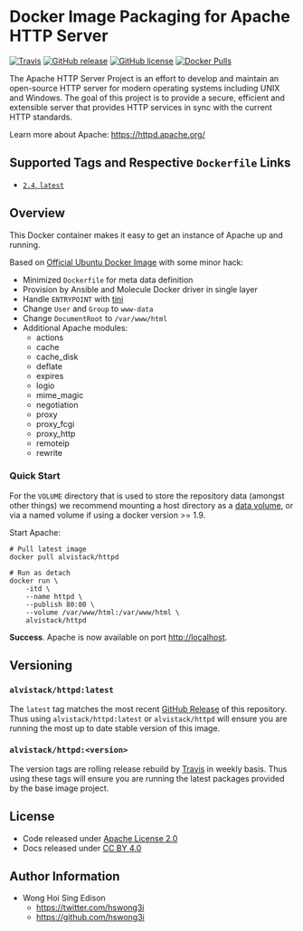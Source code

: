 # Docker Image Packaging for Apache HTTP Server

[![Travis](https://img.shields.io/travis/alvistack/docker-httpd.svg)](https://travis-ci.org/alvistack/docker-httpd)
[![GitHub release](https://img.shields.io/github/release/alvistack/docker-httpd.svg)](https://github.com/alvistack/docker-httpd/releases)
[![GitHub license](https://img.shields.io/github/license/alvistack/docker-httpd.svg)](https://github.com/alvistack/docker-httpd/blob/master/LICENSE)
[![Docker Pulls](https://img.shields.io/docker/pulls/alvistack/httpd.svg)](https://hub.docker.com/r/alvistack/httpd/)

The Apache HTTP Server Project is an effort to develop and maintain an open-source HTTP server for modern operating systems including UNIX and Windows. The goal of this project is to provide a secure, efficient and extensible server that provides HTTP services in sync with the current HTTP standards.

Learn more about Apache: <https://httpd.apache.org/>

## Supported Tags and Respective `Dockerfile` Links

  - [`2.4`, `latest`](https://github.com/alvistack/docker-httpd/blob/master/molecule/2.4/Dockerfile.j2)

## Overview

This Docker container makes it easy to get an instance of Apache up and running.

Based on [Official Ubuntu Docker Image](https://hub.docker.com/_/ubuntu/) with some minor hack:

  - Minimized `Dockerfile` for meta data definition
  - Provision by Ansible and Molecule Docker driver in single layer
  - Handle `ENTRYPOINT` with [tini](https://github.com/krallin/tini)
  - Change `User` and `Group` to `www-data`
  - Change `DocumentRoot` to `/var/www/html`
  - Additional Apache modules:
      - actions
      - cache
      - cache\_disk
      - deflate
      - expires
      - logio
      - mime\_magic
      - negotiation
      - proxy
      - proxy\_fcgi
      - proxy\_http
      - remoteip
      - rewrite

### Quick Start

For the `VOLUME` directory that is used to store the repository data (amongst other things) we recommend mounting a host directory as a [data volume](https://docs.docker.com/engine/tutorials/dockervolumes/#/data-volumes), or via a named volume if using a docker version \>= 1.9.

Start Apache:

    # Pull latest image
    docker pull alvistack/httpd
    
    # Run as detach
    docker run \
        -itd \
        --name httpd \
        --publish 80:80 \
        --volume /var/www/html:/var/www/html \
        alvistack/httpd

**Success**. Apache is now available on port <http://localhost>.

## Versioning

### `alvistack/httpd:latest`

The `latest` tag matches the most recent [GitHub Release](https://github.com/alvistack/docker-httpd/releases) of this repository. Thus using `alvistack/httpd:latest` or `alvistack/httpd` will ensure you are running the most up to date stable version of this image.

### `alvistack/httpd:<version>`

The version tags are rolling release rebuild by [Travis](https://travis-ci.org/alvistack/docker-httpd) in weekly basis. Thus using these tags will ensure you are running the latest packages provided by the base image project.

## License

  - Code released under [Apache License 2.0](LICENSE)
  - Docs released under [CC BY 4.0](http://creativecommons.org/licenses/by/4.0/)

## Author Information

  - Wong Hoi Sing Edison
      - <https://twitter.com/hswong3i>
      - <https://github.com/hswong3i>
